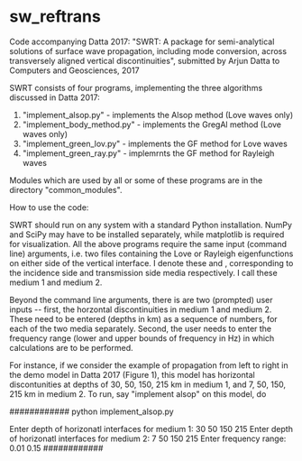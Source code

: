 # sw_reftrans
Code accompanying Datta 2017: "SWRT: A package for semi-analytical solutions of surface wave propagation, including mode conversion,
across transversely aligned vertical discontinuities", submitted by Arjun Datta to Computers and Geosciences, 2017

SWRT consists of four programs, implementing the three algorithms discussed in Datta 2017:

1. "implement_alsop.py" - implements the Alsop method (Love waves only)
2. "implement_body_method.py" - implements the GregAl method (Love waves only)
3. "implement_green_lov.py" - implements the GF method for Love waves
4. "implement_green_ray.py" - implemrnts the GF method for Rayleigh waves

Modules which are used by all or some of these programs are in the directory "common_modules".

How to use the code:

SWRT should run on any system with a standard Python installation. NumPy and SciPy may have to be installed separately, while
matplotlib is required for visualization. All the above programs require the same input (command line) arguments, i.e. two 
files containing the Love or Rayleigh eigenfunctions on either side of the vertical interface. I denote these <ef1> and
<ef2>, corresponding to the incidence side and transmission side media respectively. I call these medium 1 and medium 2.

Beyond the command line arguments, there is are two (prompted) user inputs -- first, the horzontal discontinuities in medium 1
and medium 2. These need to be entered (depths in km) as a sequence of numbers, for each of the two media separately. Second, 
the user needs to enter the frequency range (lower and upper bounds of frequency in Hz) in which calculations are to be performed.

For instance, if we consider the example of propagation from left to right in the demo model in Datta 2017 (Figure 1), this
model has horizontal discontunities at depths of 30, 50, 150, 215 km in medium 1, and 7, 50, 150, 215 km in medium 2. To run, say "implement alsop" on this model, do

############
python implement_alsop.py <ef1> <ef2>

Enter depth of horizonatl interfaces for medium 1: 30 50 150 215
Enter depth of horizonatl interfaces for medium 2: 7 50 150 215
Enter frequency range: 0.01 0.15
############
